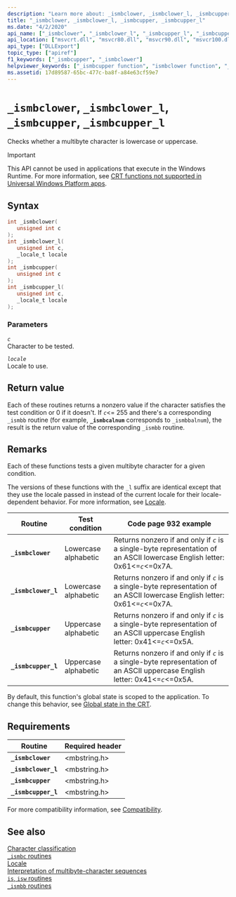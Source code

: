 ```yaml
---
description: "Learn more about: _ismbclower, _ismbclower_l, _ismbcupper, _ismbcupper_l"
title: "_ismbclower, _ismbclower_l, _ismbcupper, _ismbcupper_l"
ms.date: "4/2/2020"
api_name: ["_ismbclower", "_ismbclower_l", "_ismbcupper_l", "_ismbcupper", "_o__ismbclower", "_o__ismbclower_l", "_o__ismbcupper", "_o__ismbcupper_l"]
api_location: ["msvcrt.dll", "msvcr80.dll", "msvcr90.dll", "msvcr100.dll", "msvcr100_clr0400.dll", "msvcr110.dll", "msvcr110_clr0400.dll", "msvcr120.dll", "msvcr120_clr0400.dll", "ucrtbase.dll", "api-ms-win-crt-multibyte-l1-1-0.dll", "api-ms-win-crt-private-l1-1-0.dll"]
api_type: ["DLLExport"]
topic_type: ["apiref"]
f1_keywords: ["_ismbcupper", "_ismbclower"]
helpviewer_keywords: ["_ismbcupper function", "ismbclower function", "_ismbclower_l function", "ismbcupper_l function", "_ismbclower function", "ismbcupper function", "ismbclower_l function", "_ismbcupper_l function"]
ms.assetid: 17d89587-65bc-477c-ba8f-a84e63cf59e7
---
```

# `_ismbclower`, `_ismbclower_l`, `_ismbcupper`, `_ismbcupper_l`

Checks whether a multibyte character is lowercase or uppercase.

> [!IMPORTANT]
> This API cannot be used in applications that execute in the Windows Runtime. For more information, see [CRT functions not supported in Universal Windows Platform apps](../../cppcx/crt-functions-not-supported-in-universal-windows-platform-apps.md).

## Syntax

```C
int _ismbclower(
   unsigned int c
);
int _ismbclower_l(
   unsigned int c,
   _locale_t locale
);
int _ismbcupper(
   unsigned int c
);
int _ismbcupper_l(
   unsigned int c,
   _locale_t locale
);
```

### Parameters

*`c`*\
Character to be tested.

*`locale`*\
Locale to use.

## Return value

Each of these routines returns a nonzero value if the character satisfies the test condition or 0 if it doesn't. If *`c`*<= 255 and there's a corresponding `_ismbb` routine (for example, **`_ismbcalnum`** corresponds to `_ismbbalnum`), the result is the return value of the corresponding `_ismbb` routine.

## Remarks

Each of these functions tests a given multibyte character for a given condition.

The versions of these functions with the `_l` suffix are identical except that they use the locale passed in instead of the current locale for their locale-dependent behavior. For more information, see [Locale](../locale.md).

|Routine|Test condition|Code page 932 example|
|-------------|--------------------|---------------------------|
|**`_ismbclower`**|Lowercase alphabetic|Returns nonzero if and only if *`c`* is a single-byte representation of an ASCII lowercase English letter: 0x61<=*`c`*<=0x7A.|
|**`_ismbclower_l`**|Lowercase alphabetic|Returns nonzero if and only if *`c`* is a single-byte representation of an ASCII lowercase English letter: 0x61<=*`c`*<=0x7A.|
|**`_ismbcupper`**|Uppercase alphabetic|Returns nonzero if and only if *`c`* is a single-byte representation of an ASCII uppercase English letter: 0x41<=*`c`*<=0x5A.|
|**`_ismbcupper_l`**|Uppercase alphabetic|Returns nonzero if and only if *`c`* is a single-byte representation of an ASCII uppercase English letter: 0x41<=*`c`*<=0x5A.|

By default, this function's global state is scoped to the application. To change this behavior, see [Global state in the CRT](../global-state.md).

## Requirements

|Routine|Required header|
|-------------|---------------------|
|**`_ismbclower`**|\<mbstring.h>|
|**`_ismbclower_l`**|\<mbstring.h>|
|**`_ismbcupper`**|\<mbstring.h>|
|**`_ismbcupper_l`**|\<mbstring.h>|

For more compatibility information, see [Compatibility](../compatibility.md).

## See also

[Character classification](../character-classification.md)\
[`_ismbc` routines](../ismbc-routines.md)\
[Locale](../locale.md)\
[Interpretation of multibyte-character sequences](../interpretation-of-multibyte-character-sequences.md)\
[`is`, `isw` routines](../is-isw-routines.md)\
[`_ismbb` routines](../ismbb-routines.md)
